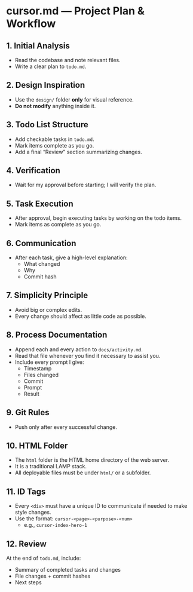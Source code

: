 # cursor.md — Project Plan & Workflow

## 1. Initial Analysis
- Read the codebase and note relevant files.  
- Write a clear plan to `todo.md`.

## 2. Design Inspiration
- Use the `design/` folder **only** for visual reference.  
- **Do not modify** anything inside it.

## 3. Todo List Structure
- Add checkable tasks in `todo.md`.  
- Mark items complete as you go.  
- Add a final “Review” section summarizing changes.

## 4. Verification
- Wait for my approval before starting; I will verify the plan.

## 5. Task Execution
- After approval, begin executing tasks by working on the todo items.  
- Mark items as complete as you go.

## 6. Communication
- After each task, give a high-level explanation:  
  - What changed  
  - Why  
  - Commit hash

## 7. Simplicity Principle
- Avoid big or complex edits.  
- Every change should affect as little code as possible.

## 8. Process Documentation
- Append each and every action to `docs/activity.md`.  
- Read that file whenever you find it necessary to assist you.  
- Include every prompt I give:  
  - Timestamp  
  - Files changed  
  - Commit  
  - Prompt  
  - Result  

## 9. Git Rules
- Push only after every successful change.

## 10. HTML Folder
- The `html` folder is the HTML home directory of the web server.  
- It is a traditional LAMP stack.  
- All deployable files must be under `html/` or a subfolder.

## 11. ID Tags
- Every `<div>` must have a unique ID to communicate if needed to make style changes.  
- Use the format: `cursor-<page>-<purpose>-<num>`  
  - e.g., `cursor-index-hero-1`

## 12. Review
At the end of `todo.md`, include:  
- Summary of completed tasks and changes  
- File changes + commit hashes  
- Next steps
